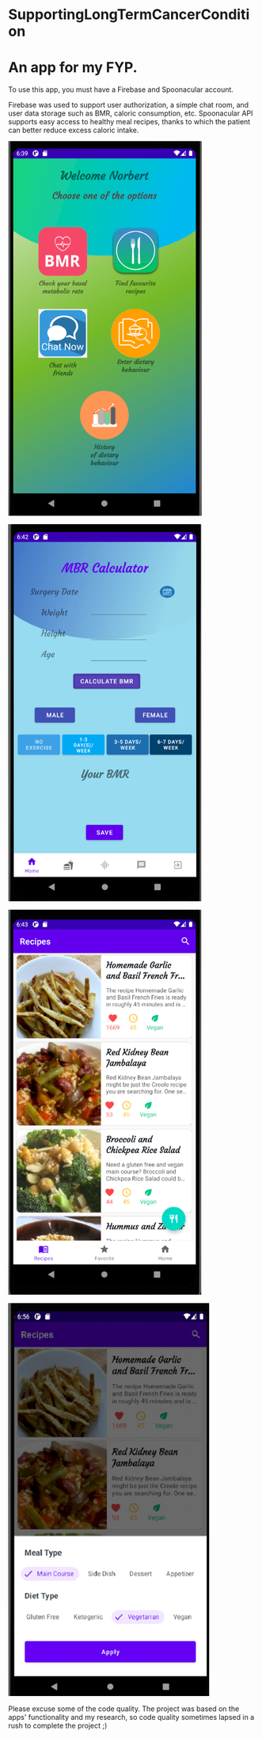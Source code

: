 # SupportingLongTermCancerCondition
# An app for my FYP.
To use this app, you must have a Firebase and Spoonacular account.

Firebase was used to support user authorization, a simple chat room, and user data storage such as BMR, caloric consumption, etc.
Spoonacular API supports easy access to healthy meal recipes, thanks to which the patient can better reduce excess caloric intake.


![Alt Text](https://github.com/nor-c/SupportingLongTermCancerCondition/blob/master/img/home%20screen.PNG?raw=true)

![Alt Text](https://github.com/nor-c/SupportingLongTermCancerCondition/blob/master/img/bmr%20screen.PNG?raw=true)

![Alt Text](https://github.com/nor-c/SupportingLongTermCancerCondition/blob/master/img/recipes%20screen.PNG?raw=true)

![Alt Text](https://github.com/nor-c/SupportingLongTermCancerCondition/blob/master/img/meal%20type.png?raw=true)


Please excuse some of the code quality. The project was based on the apps' functionality and my research, so code quality sometimes lapsed in a rush to complete the project ;)

